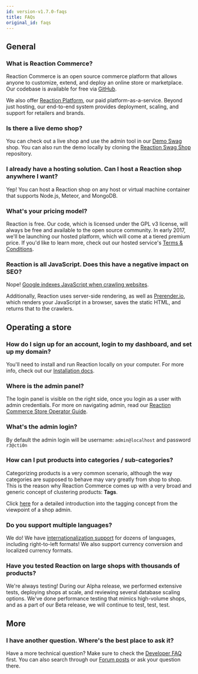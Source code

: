 ```yaml
---
id: version-v1.7.0-faqs
title: FAQs
original_id: faqs
---
```

    
## General

### What is Reaction Commerce?

Reaction Commerce is an open source commerce platform that allows anyone to customize, extend, and deploy an online store or marketplace. Our codebase is available for free via [GitHub](https://github.com/reactioncommerce/reaction).

We also offer [Reaction Platform](https://reactioncommerce.com/hosting), our paid platform-as-a-service. Beyond just hosting, our end-to-end system provides deployment, scaling, and support for retailers and brands.

### Is there a live demo shop?

You can check out a live shop and use the admin tool in our [Demo Swag](https://swag.getreaction.io/) shop. You can also run the demo locally by cloning the [Reaction Swag Shop](https://github.com/reactioncommerce/reaction-swag-shop) repository.

### I already have a hosting solution. Can I host a Reaction shop anywhere I want?

Yep! You can host a Reaction shop on any host or virtual machine container that supports Node.js, Meteor, and MongoDB.

### What's your pricing model?

Reaction is free. Our code, which is licensed under the GPL v3 license, will always be free and available to the open source community. In early 2017, we'll be launching our hosted platform, which will come at a tiered premium price. If you'd like to learn more, check out our hosted service's [Terms & Conditions](https://reactioncommerce.com/legal/terms).

### Reaction is all JavaScript. Does this have a negative impact on SEO?

Nope! [Google indexes JavaScript when crawling websites](https://googlewebmastercentral.blogspot.com.es/2014/05/understanding-web-pages-better.html).

Additionally, Reaction uses server-side rendering, as well as [Prerender.io](https://prerender.io/), which renders your JavaScript in a browser, saves the static HTML, and returns that to the crawlers.

## Operating a store

### How do I sign up for an account, login to my dashboard, and set up my domain?

You'll need to install and run Reaction locally on your computer. For more info, check out our [Installation docs](https://docs.reactioncommerce.com/reaction-docs/master/installation).    

### Where is the admin panel?

The login panel is visible on the right side, once you login as a user with admin credentials. For more on navigating admin, read our [Reaction Commerce Store Operator Guide](dashboard.md).

### What's the admin login?

By default the admin login will be username: `admin@localhost` and password `r3@cti0n`

### How can I put products into categories / sub-categories?

Categorizing products is a very common scenario, although the way categories are supposed to behave may vary greatly from shop to shop. This is the reason why Reaction Commerce comes up with a very broad and generic concept of clustering products: **Tags**.

Click [here](tagging.md) for a detailed introduction into the tagging concept from the viewpoint of a shop admin.

### Do you support multiple languages?

We do! We have [internationalization support](i18n.md) for dozens of languages, including right-to-left formats! We also support currency conversion and localized currency formats.

### Have you tested Reaction on large shops with thousands of products?

We're always testing! During our Alpha release, we performed extensive tests, deploying shops at scale, and reviewing several database scaling options. We've done performance testing that mimics high-volume shops, and as a part of our Beta release, we will continue to test, test, test.

## More

### I have another question. Where's the best place to ask it?

Have a more technical question? Make sure to check the [Developer FAQ](developer-faq.md) first. You can also search through our [Forum posts](http://forums.reactioncommerce.com) or ask your question there.
